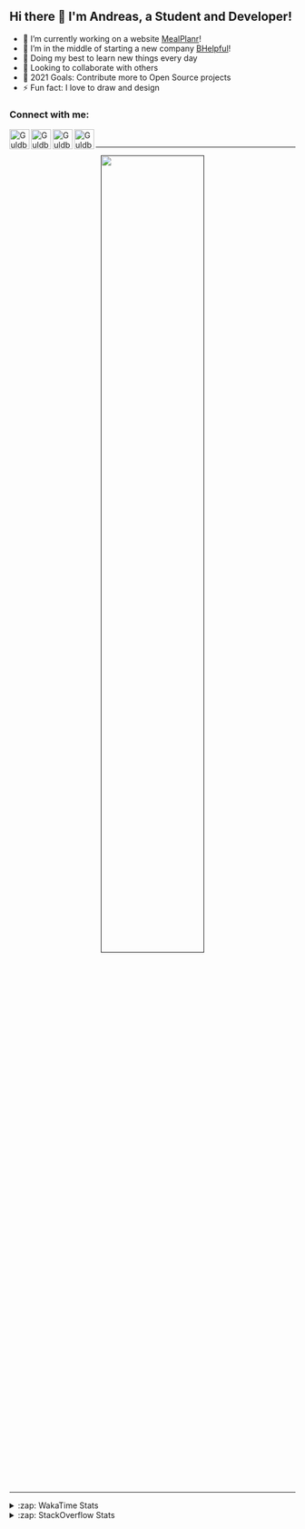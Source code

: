 ## Hi there 👋 I'm Andreas, a Student and Developer!

- 🔭 I’m currently working on a website [MealPlanr][MP]!
- 📑 I’m in the middle of starting a new company [BHelpful][BHelpful]!
- 🌱 Doing my best to learn new things every day
- 👯 Looking to collaborate with others
- 🥅 2021 Goals: Contribute more to Open Source projects
- ⚡ Fun fact: I love to draw and design

### Connect with me:

[<img align="left" alt="Guldberg | YouTube" width="35px" src="https://cdn1.iconfinder.com/data/icons/logotypes/32/youtube-512.png" />][youtube]
[<img align="left" alt="Guldberg | Twitter" width="35px" src="https://cdn1.iconfinder.com/data/icons/logotypes/32/square-twitter-512.png" />][twitter]
[<img align="left" alt="Guldberg | LinkedIn" width="35px" src="https://cdn1.iconfinder.com/data/icons/logotypes/32/square-linkedin-512.png" />][linkedin]
[<img align="left" alt="Guldberg | Instagram" width="35px" src="https://cdn2.iconfinder.com/data/icons/social-icons-33/128/Instagram-512.png" />][instagram]

<br />

---

<p align="center">
  <a href="">
    <img width="60% align="center" src="https://github-readme-stats.vercel.app/api?username=Andreasgdp&show_icons=true&count_private=true" />
  </a>
</p>

---

<details>
  <summary>:zap: WakaTime Stats</summary>

<br />

<!--START_SECTION:waka-->
![Profile Views](http://img.shields.io/badge/Profile%20Views-0-blue)

**I'm an Early 🐤** 

```text
🌞 Morning    234 commits    █████░░░░░░░░░░░░░░░░░░░░   21.97% 
🌆 Daytime    525 commits    ████████████░░░░░░░░░░░░░   49.3% 
🌃 Evening    288 commits    ██████░░░░░░░░░░░░░░░░░░░   27.04% 
🌙 Night      18 commits     ░░░░░░░░░░░░░░░░░░░░░░░░░   1.69%

```
📅 **I'm Most Productive on Sunday** 

```text
Monday       205 commits    ████░░░░░░░░░░░░░░░░░░░░░   19.25% 
Tuesday      115 commits    ██░░░░░░░░░░░░░░░░░░░░░░░   10.8% 
Wednesday    127 commits    ███░░░░░░░░░░░░░░░░░░░░░░   11.92% 
Thursday     111 commits    ██░░░░░░░░░░░░░░░░░░░░░░░   10.42% 
Friday       84 commits     ██░░░░░░░░░░░░░░░░░░░░░░░   7.89% 
Saturday     207 commits    ████░░░░░░░░░░░░░░░░░░░░░   19.44% 
Sunday       216 commits    █████░░░░░░░░░░░░░░░░░░░░   20.28%

```


📊 **This Week I Spent My Time On** 

```text
⌚︎ Time Zone: Europe/Copenhagen

💬 Programming Languages: 
TypeScript               2 hrs 13 mins       ████████████████░░░░░░░░░   63.86% 
C++                      29 mins             ███░░░░░░░░░░░░░░░░░░░░░░   14.14% 
YAML                     18 mins             ██░░░░░░░░░░░░░░░░░░░░░░░   8.93% 
JSON                     13 mins             █░░░░░░░░░░░░░░░░░░░░░░░░   6.37% 
HTML                     5 mins              ░░░░░░░░░░░░░░░░░░░░░░░░░   2.74%

🔥 Editors: 
VS Code                  3 hrs 28 mins       █████████████████████████   100.0%

🐱‍💻 Projects: 
Mealplanr-api            1 hr 45 mins        ████████████░░░░░░░░░░░░░   50.43% 
web-frontend-app         1 hr 13 mins        ████████░░░░░░░░░░░░░░░░░   35.06% 
robo-throw               30 mins             ███░░░░░░░░░░░░░░░░░░░░░░   14.51%

💻 Operating System: 
Windows                  2 hrs 11 mins       ███████████████░░░░░░░░░░   62.92% 
Mac                      1 hr 17 mins        █████████░░░░░░░░░░░░░░░░   37.08%

```

**I Mostly Code in Python** 

```text
Python                   11 repos            █████████░░░░░░░░░░░░░░░░   37.93% 
C++                      5 repos             ████░░░░░░░░░░░░░░░░░░░░░   17.24% 
TypeScript               2 repos             █░░░░░░░░░░░░░░░░░░░░░░░░   6.9% 
HTML                     2 repos             █░░░░░░░░░░░░░░░░░░░░░░░░   6.9% 
Batchfile                2 repos             █░░░░░░░░░░░░░░░░░░░░░░░░   6.9%

```



 Last Updated on 11/10/2021
<!--END_SECTION:waka-->


</details>

<details>
  <summary>:zap: StackOverflow Stats</summary>
  
  <br />
  
  [![Andreas G.D Petersen StackOverflow](https://github-readme-stackoverflow.vercel.app/?userID=11050308)](https://stackoverflow.com/users/11050308/andreas-g-d-petersen)


</details>

<br />


[twitter]: https://twitter.com/Guldberg20
[youtube]: https://www.youtube.com/channel/UCORVtLIFnURPEo_Fo-MGv8A
[instagram]: https://www.instagram.com/andreasgdp/
[linkedin]: https://www.linkedin.com/in/andreasgdp/
[MP]: https://mealplanr.bhelpful.net/
[BHelpful]: https://github.com/BHelpful
